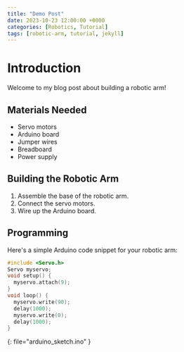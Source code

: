 ```yaml
---
title: "Demo Post"
date: 2023-10-23 12:00:00 +0000
categories: [Robotics, Tutorial]
tags: [robotic-arm, tutorial, jekyll]
---
```


# Introduction
Welcome to my blog post about building a robotic arm!

## Materials Needed
- Servo motors
- Arduino board
- Jumper wires
- Breadboard
- Power supply

## Building the Robotic Arm
1. Assemble the base of the robotic arm.
2. Connect the servo motors.
3. Wire up the Arduino board.

## Programming
Here's a simple Arduino code snippet for your robotic arm:


```c++
#include <Servo.h>
Servo myservo;
void setup() {
  myservo.attach(9);
}
void loop() {
  myservo.write(90);
  delay(1000);
  myservo.write(0);
  delay(1000);
}
```
{: file="arduino_sketch.ino" }


